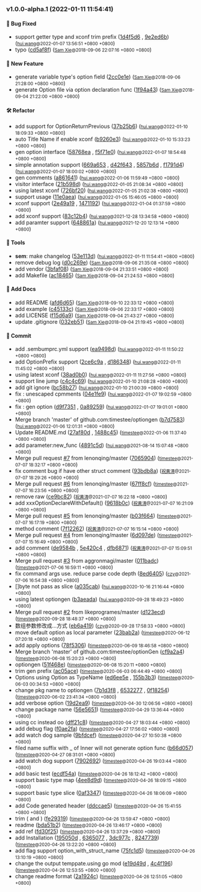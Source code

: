 ### v1.0.0-alpha.1 (2022-01-11 11:54:41)

#### 🐛  Bug Fixed
  * support getter type and xconf trim prefix ([1d4f5d6](https://github.com/sandwich-go/optiongen/commit/1d4f5d611755fee5cfabb4a2f4031fff719d3a5d) , [9e2ed6b](https://github.com/sandwich-go/optiongen/commit/9e2ed6b3dc2bcb01b5ba99b93c0c6de91d09fd25)) (<small>[hui.wang](hui.wang@funplus.com)@2022-01-07 13:56:51 &#43;0800 &#43;0800</small>)
  * typo ([cd5af8f](https://github.com/sandwich-go/optiongen/commit/cd5af8f3c62cb1c9ec156a68d645ef3f0e2e0b94)) (<small>[Sam Xie](xsambundy@gmail.com)@2018-09-06 22:07:16 &#43;0800 &#43;0800</small>)

#### 🚀  New Feature
  * generate variable type's option field ([2cc0e1e](https://github.com/sandwich-go/optiongen/commit/2cc0e1ea6b3023dfbb0a1bb554a619234d30821a)) (<small>[Sam Xie](xsambundy@gmail.com)@2018-09-06 21:28:00 &#43;0800 &#43;0800</small>)
  * generate Option file via option declaration func ([1f94a43](https://github.com/sandwich-go/optiongen/commit/1f94a43d06b60886466bb663f13a36e9ad379e35)) (<small>[Sam Xie](xsambundy@gmail.com)@2018-09-04 21:22:00 &#43;0800 &#43;0800</small>)

#### 🛠  Refactor
  * add support for OptionReturnPrevious ([37b25b6](https://github.com/sandwich-go/optiongen/commit/37b25b6c36fe80f7b2983e96e1aeae338b52d57f)) (<small>[hui.wang](hui.wang@funplus.com)@2022-01-10 18:09:33 &#43;0800 &#43;0800</small>)
  * auto Title Name if enable xconf ([b9260e3](https://github.com/sandwich-go/optiongen/commit/b9260e33711aff8d8796d57c2484a93d81c8cffe)) (<small>[hui.wang](hui.wang@funplus.com)@2022-01-10 15:33:23 &#43;0800 &#43;0800</small>)
  * gen option interface ([58768ea](https://github.com/sandwich-go/optiongen/commit/58768ea89af68f711cd84f208e1a0e97ca3091c0) , [f5f71e0](https://github.com/sandwich-go/optiongen/commit/f5f71e014c9423e86855d3e7d836358f988bb025)) (<small>[hui.wang](hui.wang@funplus.com)@2022-01-07 18:54:48 &#43;0800 &#43;0800</small>)
  * simple annotation support ([669a653](https://github.com/sandwich-go/optiongen/commit/669a653ae1a6a15f7af9dd215785de96dc835cba) , [d42f643](https://github.com/sandwich-go/optiongen/commit/d42f643a5780c9a08bff0f86703c89b342eddf07) , [5857b6d](https://github.com/sandwich-go/optiongen/commit/5857b6d19a033d81eea52f4623e23fdd33a5fc41) , [f1791d4](https://github.com/sandwich-go/optiongen/commit/f1791d44e022db022e407e46a9b05f77dcb5eb42)) (<small>[hui.wang](hui.wang@funplus.com)@2022-01-07 18:00:02 &#43;0800 &#43;0800</small>)
  * gen comments ([a861641](https://github.com/sandwich-go/optiongen/commit/a8616416b3429dd7965a4be1b1e4bba4e16c3a33)) (<small>[hui.wang](hui.wang@funplus.com)@2022-01-06 11:59:49 &#43;0800 &#43;0800</small>)
  * visitor interface ([21b598d](https://github.com/sandwich-go/optiongen/commit/21b598d1bbc7b4040a20d2f44627f75271f6ad7d)) (<small>[hui.wang](hui.wang@funplus.com)@2022-01-05 21:08:34 &#43;0800 &#43;0800</small>)
  * using latest xconf ([726bf20](https://github.com/sandwich-go/optiongen/commit/726bf203bf9b2647957dde4ae168241ba4cbcf55)) (<small>[hui.wang](hui.wang@funplus.com)@2022-01-05 21:02:38 &#43;0800 &#43;0800</small>)
  * support usage ([11e0aea](https://github.com/sandwich-go/optiongen/commit/11e0aea8303f99b3f5a364a654f50be88ee0d20c)) (<small>[hui.wang](hui.wang@funplus.com)@2022-01-05 15:46:05 &#43;0800 &#43;0800</small>)
  * xconf support ([2e49a19](https://github.com/sandwich-go/optiongen/commit/2e49a1949abd56636ea1b6137bc8fa4e0d7ab9fa) , [1471192](https://github.com/sandwich-go/optiongen/commit/1471192cae6b401425285d4bbc438fe5876775e0)) (<small>[hui.wang](hui.wang@funplus.com)@2022-01-04 01:37:59 &#43;0800 &#43;0800</small>)
  * add xconf support ([83c12b4](https://github.com/sandwich-go/optiongen/commit/83c12b4909704d1ea484c4ac0818b10eee50d35c)) (<small>[hui.wang](hui.wang@funplus.com)@2021-12-28 13:34:58 &#43;0800 &#43;0800</small>)
  * add paramter support ([648861a](https://github.com/sandwich-go/optiongen/commit/648861a1f8242cc251e78d197eb0990a1d999e47)) (<small>[hui.wang](hui.wang@funplus.com)@2021-12-20 12:13:14 &#43;0800 &#43;0800</small>)

#### 🤖  Tools
  * **sem**: make changelog ([53e113d](https://github.com/sandwich-go/optiongen/commit/53e113d8a2d5582550288153c7474b448bbfdf8d)) (<small>[hui.wang](hui.wang@funplus.com)@2022-01-11 11:54:41 &#43;0800 &#43;0800</small>)
  * remove debug log ([d0c269e](https://github.com/sandwich-go/optiongen/commit/d0c269e43ee136a91c519a7bea6e83cbaf1b9dcb)) (<small>[Sam Xie](xsambundy@gmail.com)@2018-09-06 21:35:08 &#43;0800 &#43;0800</small>)
  * add vendor ([3bfaf08](https://github.com/sandwich-go/optiongen/commit/3bfaf08ae1b1328e2deb07e59b1106c38874f09b)) (<small>[Sam Xie](xsambundy@gmail.com)@2018-09-04 21:33:51 &#43;0800 &#43;0800</small>)
  * add Makefile ([ac18465](https://github.com/sandwich-go/optiongen/commit/ac1846573959ed8ed055aac280d71490a6535bee)) (<small>[Sam Xie](xsambundy@gmail.com)@2018-09-04 21:24:53 &#43;0800 &#43;0800</small>)

#### 📝  Add Docs
  * add README ([afd6d65](https://github.com/sandwich-go/optiongen/commit/afd6d652166addd77406fa83cbef067063600175)) (<small>[Sam Xie](sam.xie@liulishuo.com)@2018-09-10 22:33:12 &#43;0800 &#43;0800</small>)
  * add example ([c45133c](https://github.com/sandwich-go/optiongen/commit/c45133ce65aca32275150d087210cbbb045e1bb5)) (<small>[Sam Xie](xsambundy@gmail.com)@2018-09-06 22:33:17 &#43;0800 &#43;0800</small>)
  * add LICENSE ([f15d6a9](https://github.com/sandwich-go/optiongen/commit/f15d6a9266b92dc697b90e2864b1232fe78e26ec)) (<small>[Sam Xie](xsambundy@gmail.com)@2018-09-04 21:43:27 &#43;0800 &#43;0800</small>)
  * update .gitignore ([032eb51](https://github.com/sandwich-go/optiongen/commit/032eb514116c7860819a623acaf5ac7c09c65c16)) (<small>[Sam Xie](xsambundy@gmail.com)@2018-09-04 21:19:45 &#43;0800 &#43;0800</small>)

#### 💪  Commit
  * add .sembumprc.yml support ([ea9498d](https://github.com/sandwich-go/optiongen/commit/ea9498da86d7494c02e9bf9daf85b13eb332078d)) (<small>[hui.wang](hui.wang@funplus.com)@2022-01-11 11:50:22 &#43;0800 &#43;0800</small>)
  * add OptionPrefix support ([2ce6c9a](https://github.com/sandwich-go/optiongen/commit/2ce6c9a13bbe1cb295ab88e3929a40a7ad818f26) , [d186348](https://github.com/sandwich-go/optiongen/commit/d186348dee094a03be0a6bf46a358e49548bbcec)) (<small>[hui.wang](hui.wang@funplus.com)@2022-01-11 11:45:02 &#43;0800 &#43;0800</small>)
  * using latest xconf ([38ad0b0](https://github.com/sandwich-go/optiongen/commit/38ad0b08ce2cb587e98056d65fa1990bd7b1d552)) (<small>[hui.wang](hui.wang@funplus.com)@2022-01-11 11:27:56 &#43;0800 &#43;0800</small>)
  * support line jump ([c4c4c69](https://github.com/sandwich-go/optiongen/commit/c4c4c6993e5a3a857a2a0cbe5420ef7078743ef6)) (<small>[hui.wang](hui.wang@funplus.com)@2022-01-10 21:08:28 &#43;0800 &#43;0800</small>)
  * add git ignore ([bc58b27](https://github.com/sandwich-go/optiongen/commit/bc58b27e8b59fa1245fe0eb22c3afd8e49046e9c)) (<small>[hui.wang](hui.wang@funplus.com)@2022-01-10 21:00:39 &#43;0800 &#43;0800</small>)
  * fix : unescaped cpmments ([04e1fe9](https://github.com/sandwich-go/optiongen/commit/04e1fe97a7c90245c3494c3af2f0510c90cc4079)) (<small>[hui.wang](hui.wang@funplus.com)@2022-01-07 19:02:59 &#43;0800 &#43;0800</small>)
  * fix : gen option ([d9f7351](https://github.com/sandwich-go/optiongen/commit/d9f7351f715e429701b4f1eaa8e5799cf7c62bc9) , [0a89259](https://github.com/sandwich-go/optiongen/commit/0a89259e049315af154fdb34d1651e1167d32543)) (<small>[hui.wang](hui.wang@funplus.com)@2022-01-07 19:01:01 &#43;0800 &#43;0800</small>)
  * Merge branch 'master' of github.com:timestee/optiongen ([b7d7583](https://github.com/sandwich-go/optiongen/commit/b7d75835f19e0707e62f86ad971978b65f4a4e8a)) (<small>[hui.wang](hui.wang@funplus.com)@2022-01-06 12:01:31 &#43;0800 &#43;0800</small>)
  * Update README.md ([27af80d](https://github.com/sandwich-go/optiongen/commit/27af80d444d5fe2e6f5bf68dffcd1a917e1a0470) , [1488c45](https://github.com/sandwich-go/optiongen/commit/1488c4571762860ad6dd0452eded2d4afc8711db)) (<small>[timestee](19310233&#43;timestee@users.noreply.github.com)@2022-01-06 11:37:40 &#43;0800 &#43;0800</small>)
  * add parameter:new_func ([4891c5d](https://github.com/sandwich-go/optiongen/commit/4891c5dd51152fb2fe44b9420835466e869baabf)) (<small>[hui.wang](hui.wang@funplus.com)@2021-08-14 15:07:48 &#43;0800 &#43;0800</small>)
  * Merge pull request [#7](https://github.com/sandwich-go/7/issues/%!s(MISSING)) from lenonqing/master ([7065904](https://github.com/sandwich-go/optiongen/commit/70659046ecd0d1ade130c3f61b69a60963655980)) (<small>[timestee](19310233&#43;timestee@users.noreply.github.com)@2021-07-07 18:32:17 &#43;0800 &#43;0800</small>)
  * fix comment bug if have other struct comment ([93bdb8a](https://github.com/sandwich-go/optiongen/commit/93bdb8a94dc8eadb6e55f04a999a4563f9fb1019)) (<small>[祝黄清](huangqing.zhu@centurygame.com)@2021-07-07 18:29:26 &#43;0800 &#43;0800</small>)
  * Merge pull request [#6](https://github.com/sandwich-go/6/issues/%!s(MISSING)) from lenonqing/master ([67ff8cf](https://github.com/sandwich-go/optiongen/commit/67ff8cf87613c1885b7c48a989e29e9f87c3b71b)) (<small>[timestee](19310233&#43;timestee@users.noreply.github.com)@2021-07-07 16:23:56 &#43;0800 &#43;0800</small>)
  * remove raw ([ce9bc82](https://github.com/sandwich-go/optiongen/commit/ce9bc82a182ea528725de6a34f60a340163a6ac9)) (<small>[祝黄清](huangqing.zhu@centurygame.com)@2021-07-07 16:22:18 &#43;0800 &#43;0800</small>)
  * add xxxOptionDeclareWithDefault() ([9618b0c](https://github.com/sandwich-go/optiongen/commit/9618b0c05cafd2dbfa1b12604081fa3e3e0ece78)) (<small>[祝黄清](huangqing.zhu@centurygame.com)@2021-07-07 16:21:09 &#43;0800 &#43;0800</small>)
  * Merge pull request [#5](https://github.com/sandwich-go/5/issues/%!s(MISSING)) from lenonqing/master ([b03f664](https://github.com/sandwich-go/optiongen/commit/b03f6649d93729b88e0fe21c3ead7d83063422c7)) (<small>[timestee](19310233&#43;timestee@users.noreply.github.com)@2021-07-07 16:17:19 &#43;0800 &#43;0800</small>)
  * method comment ([7f12262](https://github.com/sandwich-go/optiongen/commit/7f12262634db7bbf683f9817fb7b2e71f4bd8566)) (<small>[祝黄清](huangqing.zhu@centurygame.com)@2021-07-07 16:15:14 &#43;0800 &#43;0800</small>)
  * Merge pull request [#4](https://github.com/sandwich-go/4/issues/%!s(MISSING)) from lenonqing/master ([6d097de](https://github.com/sandwich-go/optiongen/commit/6d097defb9d357be3d4213c6c158206d15675e5c)) (<small>[timestee](19310233&#43;timestee@users.noreply.github.com)@2021-07-07 15:16:49 &#43;0800 &#43;0800</small>)
  * add comment ([de9584b](https://github.com/sandwich-go/optiongen/commit/de9584bbcd0f4b5fd5f7f2524723ca0bb7495564) , [5e420c4](https://github.com/sandwich-go/optiongen/commit/5e420c44e7e20843028e32d7986a14b25d706f5e) , [dfb6871](https://github.com/sandwich-go/optiongen/commit/dfb6871b9d254622e5bb14a8e5eb0f346248fa9c)) (<small>[祝黄清](huangqing.zhu@centurygame.com)@2021-07-07 15:09:51 &#43;0800 &#43;0800</small>)
  * Merge pull request [#3](https://github.com/sandwich-go/3/issues/%!s(MISSING)) from aggronmagi/master ([011badc](https://github.com/sandwich-go/optiongen/commit/011badc380187e29793451bd3d529330223d52bc)) (<small>[timestee](19310233&#43;timestee@users.noreply.github.com)@2021-07-06 16:59:11 &#43;0800 &#43;0800</small>)
  * fix command args use. reduce parse code depth ([8ed6405](https://github.com/sandwich-go/optiongen/commit/8ed640544fd9f29d8413586a84106b30343292be)) (<small>[czy](czy463@163.com)@2021-07-06 16:54:38 &#43;0800 &#43;0800</small>)
  * []byte not pass as slice ([a035cab](https://github.com/sandwich-go/optiongen/commit/a035cab71065a2683ab7bf79efda80e780d0bc1e)) (<small>[hui.wang](hui.wang@funplus.com)@2020-10-16 21:16:44 &#43;0800 &#43;0800</small>)
  * using latest optiongen ([b3aeada](https://github.com/sandwich-go/optiongen/commit/b3aeadab6d31c5d8586a4dd7785f20ebe1c57c77)) (<small>[hui.wang](hui.wang@funplus.com)@2020-09-28 18:49:23 &#43;0800 &#43;0800</small>)
  * Merge pull request [#2](https://github.com/sandwich-go/2/issues/%!s(MISSING)) from likeprogrames/master ([d123ecd](https://github.com/sandwich-go/optiongen/commit/d123ecd01f450bff871751fba29352b284fdea67)) (<small>[timestee](19310233&#43;timestee@users.noreply.github.com)@2020-09-28 18:48:37 &#43;0800 &#43;0800</small>)
  * 数组参数修改成...方式 ([eb6a419](https://github.com/sandwich-go/optiongen/commit/eb6a419a1c78ede20fec7ffa533a98a077813ad5)) (<small>[czy](czy463@163.com)@2020-09-28 17:58:33 &#43;0800 &#43;0800</small>)
  * move default option as local parameter ([23bab2a](https://github.com/sandwich-go/optiongen/commit/23bab2a8d2c29445ff9654cddaf99978833eb773)) (<small>[timestee](wanghuidev@gmail.com)@2020-06-12 07:20:18 &#43;0800 &#43;0800</small>)
  * add apply options ([78f5306](https://github.com/sandwich-go/optiongen/commit/78f5306a0d4cf74a2484aa874a2229c748ecf51f)) (<small>[timestee](wanghuidev@gmail.com)@2020-06-09 18:46:58 &#43;0800 &#43;0800</small>)
  * Merge branch 'master' of github.com:timestee/optionGen ([cf9a2a4](https://github.com/sandwich-go/optiongen/commit/cf9a2a4d1fe8b89c94bc9217c5d0a7ba6099553b)) (<small>[timestee](wanghuidev@gmail.com)@2020-06-08 15:20:23 &#43;0800 &#43;0800</small>)
  * optiongen ([51f468e](https://github.com/sandwich-go/optiongen/commit/51f468e5f1b11ab1fce10100b252c886ffa51b40)) (<small>[timestee](wanghuidev@gmail.com)@2020-06-08 15:20:11 &#43;0800 &#43;0800</small>)
  * trim gen prefix ([ac05ace](https://github.com/sandwich-go/optiongen/commit/ac05ace6820df607780ae22f3f725d9a0b03bb09)) (<small>[timestee](wanghuidev@gmail.com)@2020-06-03 06:44:49 &#43;0800 &#43;0800</small>)
  * Options using Option as TypeName ([ed6ee5e](https://github.com/sandwich-go/optiongen/commit/ed6ee5ea43b55c29850ba142efa5a10db6860fdd) , [155b3b3](https://github.com/sandwich-go/optiongen/commit/155b3b3a7235f4c5d6651edc050bbb7ec7180b9c)) (<small>[timestee](wanghuidev@gmail.com)@2020-06-03 00:34:53 &#43;0800 &#43;0800</small>)
  * change pkg name to optiongen ([7b1d3f8](https://github.com/sandwich-go/optiongen/commit/7b1d3f8d6f2151dc60201ecb91e3b62fabc5686b) , [6532277](https://github.com/sandwich-go/optiongen/commit/65322775cf76b7a6864df4db9c7cdbd3b3fa302e) , [0f18254](https://github.com/sandwich-go/optiongen/commit/0f182549642d4e913e2b122c2158ab16e4e3b090)) (<small>[timestee](wanghuidev@gmail.com)@2020-06-02 23:41:34 &#43;0800 &#43;0800</small>)
  * add verbose option ([19d2ea9](https://github.com/sandwich-go/optiongen/commit/19d2ea9ad9acdf35628fdb367b2d7ac9c13dd639)) (<small>[timestee](wanghuidev@gmail.com)@2020-04-30 12:06:56 &#43;0800 &#43;0800</small>)
  * change package name ([56e5651](https://github.com/sandwich-go/optiongen/commit/56e5651d91256c9473ee97fc02f1d822ae866817)) (<small>[timestee](wanghuidev@gmail.com)@2020-04-29 13:36:44 &#43;0800 &#43;0800</small>)
  * using cc instead oo ([dff21c8](https://github.com/sandwich-go/optiongen/commit/dff21c8f6e86d9de99fce66326dc55082fcdef65)) (<small>[timestee](wanghuidev@gmail.com)@2020-04-27 18:03:44 &#43;0800 &#43;0800</small>)
  * add debug flag ([f0ae2fa](https://github.com/sandwich-go/optiongen/commit/f0ae2fa4c0b3f5c3be079a6d86699b9e1dcffafb)) (<small>[timestee](wanghuidev@gmail.com)@2020-04-27 17:56:02 &#43;0800 &#43;0800</small>)
  * add watch dog sample ([9bfdcef](https://github.com/sandwich-go/optiongen/commit/9bfdcef31bc5f5656e8f3ae397f11d54ed161380)) (<small>[timestee](wanghuidev@gmail.com)@2020-04-27 10:50:38 &#43;0800 &#43;0800</small>)
  * filed name suffix with _ of Inner will not generate option func ([b66d057](https://github.com/sandwich-go/optiongen/commit/b66d057e8ebf80363d0b50b7e863083d8740287d)) (<small>[timestee](wanghuidev@gmail.com)@2020-04-27 08:31:01 &#43;0800 &#43;0800</small>)
  * add watch dog support ([7902692](https://github.com/sandwich-go/optiongen/commit/7902692c743345a6f1a5abc6abef7a5eacf41c38)) (<small>[timestee](wanghuidev@gmail.com)@2020-04-26 19:03:44 &#43;0800 &#43;0800</small>)
  * add basic test ([ecdf54a](https://github.com/sandwich-go/optiongen/commit/ecdf54ad0f518381df8fa5cdc4df23fb62b4545e)) (<small>[timestee](wanghuidev@gmail.com)@2020-04-26 18:12:42 &#43;0800 &#43;0800</small>)
  * support basic type map ([4ee8d9d](https://github.com/sandwich-go/optiongen/commit/4ee8d9d78f6213139abb6cee57839ed3f0566051)) (<small>[timestee](wanghuidev@gmail.com)@2020-04-26 18:09:15 &#43;0800 &#43;0800</small>)
  * support basic type slice ([0af3347](https://github.com/sandwich-go/optiongen/commit/0af33478049ab0cc8d5d664204d10852971f0f19)) (<small>[timestee](wanghuidev@gmail.com)@2020-04-26 18:06:09 &#43;0800 &#43;0800</small>)
  * add Code generated header ([ddccae5](https://github.com/sandwich-go/optiongen/commit/ddccae5ca927d96f5bedba47ed4e6fe46a282711)) (<small>[timestee](wanghuidev@gmail.com)@2020-04-26 15:41:55 &#43;0800 &#43;0800</small>)
  * trim ( and ) ([fe29319](https://github.com/sandwich-go/optiongen/commit/fe29319397ebf4bd0bfc417c24e08471900afc18)) (<small>[timestee](wanghuidev@gmail.com)@2020-04-26 13:59:47 &#43;0800 &#43;0800</small>)
  * readme ([bda51b2](https://github.com/sandwich-go/optiongen/commit/bda51b221337a68b1f3b24962baf370c41781415)) (<small>[timestee](wanghuidev@gmail.com)@2020-04-26 13:46:17 &#43;0800 &#43;0800</small>)
  * add ref ([fd30f25](https://github.com/sandwich-go/optiongen/commit/fd30f25eeef8a47a03fac62494475ed6f0c11714)) (<small>[timestee](wanghuidev@gmail.com)@2020-04-26 13:37:29 &#43;0800 &#43;0800</small>)
  * add Installation ([195050d](https://github.com/sandwich-go/optiongen/commit/195050d1df0e816d5fed716951daf4490ec37861) , [6365077](https://github.com/sandwich-go/optiongen/commit/63650771fa828bd2f8344d678f2662ca95422ac6) , [3dc977c](https://github.com/sandwich-go/optiongen/commit/3dc977cd75bf6270c3a4f2763b7391435d00fd5f) , [8247739](https://github.com/sandwich-go/optiongen/commit/8247739e6bcec2de1b850aad193c9bbd8909ab19)) (<small>[timestee](wanghuidev@gmail.com)@2020-04-26 13:22:20 &#43;0800 &#43;0800</small>)
  * add flag support option_with_struct_name ([75fc1d5](https://github.com/sandwich-go/optiongen/commit/75fc1d5f1ebbcccbfccfaa8c13d5a0156eb94f08)) (<small>[timestee](wanghuidev@gmail.com)@2020-04-26 13:10:19 &#43;0800 &#43;0800</small>)
  * change the output temppate.using go mod ([e19d49d](https://github.com/sandwich-go/optiongen/commit/e19d49ddc8c3974f4ca7faf99734b9284d893b7d) , [4c4f196](https://github.com/sandwich-go/optiongen/commit/4c4f19670c32a90b41211dba2da2c5564213f337)) (<small>[timestee](wanghuidev@gmail.com)@2020-04-26 12:53:55 &#43;0800 &#43;0800</small>)
  * change readme format ([2a1924c](https://github.com/sandwich-go/optiongen/commit/2a1924ca3f530ff399222e9eae3026eec7e8cdee)) (<small>[timestee](19310233&#43;timestee@users.noreply.github.com)@2020-04-26 12:51:05 &#43;0800 &#43;0800</small>)



